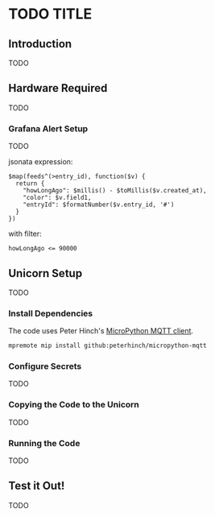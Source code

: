 # TODO TITLE

## Introduction

TODO

## Hardware Required

TODO

### Grafana Alert Setup

TODO

jsonata expression:

```
$map(feeds^(>entry_id), function($v) {
  return {
    "howLongAgo": $millis() - $toMillis($v.created_at),
    "color": $v.field1,
    "entryId": $formatNumber($v.entry_id, '#')
  }
})
```

with filter:

```
howLongAgo <= 90000
```

## Unicorn Setup

TODO

### Install Dependencies

The code uses Peter Hinch's [MicroPython MQTT client](https://github.com/peterhinch/micropython-mqtt/).

```bash
mpremote mip install github:peterhinch/micropython-mqtt
```

### Configure Secrets

TODO

### Copying the Code to the Unicorn

TODO

### Running the Code

TODO

## Test it Out!

TODO


